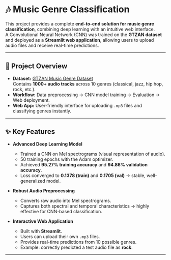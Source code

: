 # 🎶 Music Genre Classification

This project provides a complete **end-to-end solution for music genre classification**, combining deep learning with an intuitive web interface.  
A Convolutional Neural Network (CNN) was trained on the **GTZAN dataset** and deployed as a **Streamlit web application**, allowing users to upload audio files and receive real-time predictions.

---

## 📌 Project Overview

- **Dataset:** [GTZAN Music Genre Dataset](http://marsyas.info/downloads/datasets.html)  
  Contains **1000+ audio tracks** across 10 genres (classical, jazz, hip hop, rock, etc.).  
- **Workflow:** Data preprocessing → CNN model training → Evaluation → Web deployment.  
- **Web App:** User-friendly interface for uploading `.mp3` files and classifying genres instantly.  

---

## ✨ Key Features

- **Advanced Deep Learning Model**  
  - Trained a CNN on Mel spectrograms (visual representation of audio).  
  - 50 training epochs with the Adam optimizer.  
  - Achieved **95.27% training accuracy** and **94.86% validation accuracy**.  
  - Loss converged to **0.1378 (train)** and **0.1705 (val)** → stable, well-generalized model.  

- **Robust Audio Preprocessing**  
  - Converts raw audio into Mel spectrograms.  
  - Captures both spectral and temporal characteristics → highly effective for CNN-based classification.  

- **Interactive Web Application**  
  - Built with **Streamlit**.  
  - Users can upload their own `.mp3` files.  
  - Provides real-time predictions from 10 possible genres.  
  - Example: correctly predicted a test audio file as **rock**.  

---

